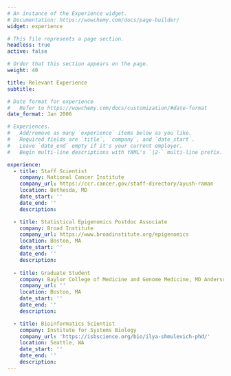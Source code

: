 ```yaml
---
# An instance of the Experience widget.
# Documentation: https://wowchemy.com/docs/page-builder/
widget: experience

# This file represents a page section.
headless: true
active: false

# Order that this section appears on the page.
weight: 40

title: Relevant Experience
subtitle:

# Date format for experience
#   Refer to https://wowchemy.com/docs/customization/#date-format
date_format: Jan 2006

# Experiences.
#   Add/remove as many `experience` items below as you like.
#   Required fields are `title`, `company`, and `date_start`.
#   Leave `date_end` empty if it's your current employer.
#   Begin multi-line descriptions with YAML's `|2-` multi-line prefix.

experience:
  - title: Staff Scientist
    company: National Cancer Institute
    company_url: https://ccr.cancer.gov/staff-directory/ayush-raman
    location: Bethesda, MD
    date_start: ''
    date_end: ''
    description: 

  - title: Statistical Epigenomics Postdoc Associate 
    company: Broad Institute
    company_url: https://www.broadinstitute.org/epigenomics
    location: Boston, MA
    date_start: ''
    date_end: ''
    description: 
  
  - title: Graduate Student 
    company: Baylor College of Medicine and Genome Medicine, MD Anderson Cancer Center
    company_url: ''
    location: Boston, MA
    date_start: ''
    date_end: ''
    description: 

  - title: Bioinformatics Scientist
    company: Institute for Systems Biology 
    company_url: 'https://isbscience.org/bio/ilya-shmulevich-phd/'
    location: Seattle, WA
    date_start: ''
    date_end: ''
    description:
---
```

